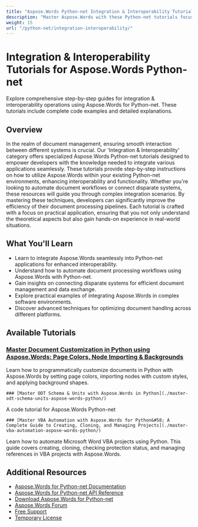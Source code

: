```yaml
---
title: "Aspose.Words Python-net Integration & Interoperability Tutorials"
description: "Master Aspose.Words with these Python-net tutorials focused on integration and interoperability. Enhance your document processing skills for seamless software interactions."
weight: 15
url: "/python-net/integration-interoperability/"
---
```

# Integration & Interoperability Tutorials for Aspose.Words Python-net

Explore comprehensive step-by-step guides for integration & interoperability operations using Aspose.Words for Python-net. These tutorials include complete code examples and detailed explanations.

## Overview

In the realm of document management, ensuring smooth interaction between different systems is crucial. Our 'Integration & Interoperability' category offers specialized Aspose.Words Python-net tutorials designed to empower developers with the knowledge needed to integrate various applications seamlessly. These tutorials provide step-by-step instructions on how to utilize Aspose.Words within your existing Python-net environments, enhancing interoperability and functionality. Whether you're looking to automate document workflows or connect disparate systems, these resources will guide you through complex integration scenarios. By mastering these techniques, developers can significantly improve the efficiency of their document processing pipelines. Each tutorial is crafted with a focus on practical application, ensuring that you not only understand the theoretical aspects but also gain hands-on experience in real-world situations.

## What You'll Learn

- Learn to integrate Aspose.Words seamlessly into Python-net applications for enhanced interoperability.
- Understand how to automate document processing workflows using Aspose.Words with Python-net.
- Gain insights on connecting disparate systems for efficient document management and data exchange.
- Explore practical examples of integrating Aspose.Words in complex software environments.
- Discover advanced techniques for optimizing document handling across different platforms.

## Available Tutorials

### [Master Document Customization in Python using Aspose.Words&#58; Page Colors, Node Importing & Backgrounds](./master-document-customization-aspose-words-python/)
Learn how to programmatically customize documents in Python with Aspose.Words by setting page colors, importing nodes with custom styles, and applying background shapes.

    ### [Master ODT Schema & Units with Aspose.Words in Python](./master-odt-schema-units-aspose-words-python/)
A code tutorial for Aspose.Words Python-net

    ### [Master VBA Automation with Aspose.Words for Python&#58; A Complete Guide to Creating, Cloning, and Managing Projects](./master-vba-automation-aspose-words-python/)
Learn how to automate Microsoft Word VBA projects using Python. This guide covers creating, cloning, checking protection status, and managing references in VBA projects with Aspose.Words.

## Additional Resources

- [Aspose.Words for Python-net Documentation](https://docs.aspose.com/words/python-net/)
- [Aspose.Words for Python-net API Reference](https://reference.aspose.com/words/python-net/)
- [Download Aspose.Words for Python-net](https://releases.aspose.com/words/python-net/)
- [Aspose.Words Forum](https://forum.aspose.com/c/words/8)
- [Free Support](https://forum.aspose.com/)
- [Temporary License](https://purchase.aspose.com/temporary-license/)
